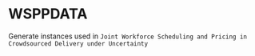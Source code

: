 # WSPPDATA

Generate instances used in ```Joint Workforce Scheduling and Pricing in Crowdsourced Delivery under Uncertainty```
